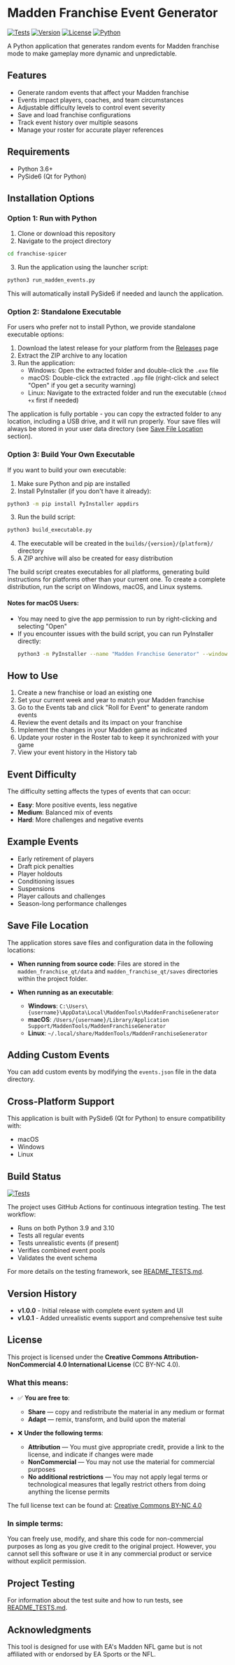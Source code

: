 # Madden Franchise Event Generator

[![Tests](https://github.com/Josh/franchise-spicer/actions/workflows/tests.yml/badge.svg)](https://github.com/Josh/franchise-spicer/actions/workflows/tests.yml)
[![Version](https://img.shields.io/badge/version-1.0.0-blue.svg)](https://github.com/Josh/franchise-spicer/releases)
[![License](https://img.shields.io/badge/license-CC--BY--NC--4.0-green.svg)](https://creativecommons.org/licenses/by-nc/4.0/)
[![Python](https://img.shields.io/badge/python-3.6%2B-blue)](https://www.python.org/)

A Python application that generates random events for Madden franchise mode to make gameplay more dynamic and unpredictable.

## Features

- Generate random events that affect your Madden franchise
- Events impact players, coaches, and team circumstances
- Adjustable difficulty levels to control event severity
- Save and load franchise configurations
- Track event history over multiple seasons
- Manage your roster for accurate player references

## Requirements

- Python 3.6+
- PySide6 (Qt for Python)

## Installation Options

### Option 1: Run with Python

1. Clone or download this repository
2. Navigate to the project directory

```bash
cd franchise-spicer
```

3. Run the application using the launcher script:

```bash
python3 run_madden_events.py
```

This will automatically install PySide6 if needed and launch the application.

### Option 2: Standalone Executable

For users who prefer not to install Python, we provide standalone executable options:

1. Download the latest release for your platform from the [Releases](https://github.com/yourusername/franchise-spicer/releases) page
2. Extract the ZIP archive to any location
3. Run the application:
   - Windows: Open the extracted folder and double-click the `.exe` file
   - macOS: Double-click the extracted `.app` file (right-click and select "Open" if you get a security warning)
   - Linux: Navigate to the extracted folder and run the executable (`chmod +x` first if needed)

The application is fully portable - you can copy the extracted folder to any location, including a USB drive, and it will run properly. Your save files will always be stored in your user data directory (see [Save File Location](#save-file-location) section).

### Option 3: Build Your Own Executable

If you want to build your own executable:

1. Make sure Python and pip are installed
2. Install PyInstaller (if you don't have it already):

```bash
python3 -m pip install PyInstaller appdirs
```

3. Run the build script:

```bash
python3 build_executable.py
```

4. The executable will be created in the `builds/{version}/{platform}/` directory
5. A ZIP archive will also be created for easy distribution

The build script creates executables for all platforms, generating build instructions for platforms other than your current one. To create a complete distribution, run the script on Windows, macOS, and Linux systems.

#### Notes for macOS Users:
- You may need to give the app permission to run by right-clicking and selecting "Open"
- If you encounter issues with the build script, you can run PyInstaller directly:
  ```bash
  python3 -m PyInstaller --name "Madden Franchise Generator" --windowed --onefile run_madden_events.py
  ```

## How to Use

1. Create a new franchise or load an existing one
2. Set your current week and year to match your Madden franchise
3. Go to the Events tab and click "Roll for Event" to generate random events
4. Review the event details and its impact on your franchise
5. Implement the changes in your Madden game as indicated
6. Update your roster in the Roster tab to keep it synchronized with your game
7. View your event history in the History tab

## Event Difficulty

The difficulty setting affects the types of events that can occur:

- **Easy**: More positive events, less negative
- **Medium**: Balanced mix of events
- **Hard**: More challenges and negative events

## Example Events

- Early retirement of players
- Draft pick penalties
- Player holdouts
- Conditioning issues
- Suspensions
- Player callouts and challenges
- Season-long performance challenges

## Save File Location

The application stores save files and configuration data in the following locations:

- **When running from source code**: Files are stored in the `madden_franchise_qt/data` and `madden_franchise_qt/saves` directories within the project folder.

- **When running as an executable**:
  - **Windows**: `C:\Users\{username}\AppData\Local\MaddenTools\MaddenFranchiseGenerator`
  - **macOS**: `/Users/{username}/Library/Application Support/MaddenTools/MaddenFranchiseGenerator`
  - **Linux**: `~/.local/share/MaddenTools/MaddenFranchiseGenerator`

## Adding Custom Events

You can add custom events by modifying the `events.json` file in the data directory.

## Cross-Platform Support

This application is built with PySide6 (Qt for Python) to ensure compatibility with:
- macOS
- Windows
- Linux

## Build Status

[![Tests](https://github.com/Josh/franchise-spicer/actions/workflows/tests.yml/badge.svg)](https://github.com/Josh/franchise-spicer/actions/workflows/tests.yml)

The project uses GitHub Actions for continuous integration testing. The test workflow:
- Runs on both Python 3.9 and 3.10
- Tests all regular events
- Tests unrealistic events (if present)
- Verifies combined event pools
- Validates the event schema

For more details on the testing framework, see [README_TESTS.md](README_TESTS.md).

## Version History

- **v1.0.0** - Initial release with complete event system and UI
- **v1.0.1** - Added unrealistic events support and comprehensive test suite

## License

This project is licensed under the **Creative Commons Attribution-NonCommercial 4.0 International License** (CC BY-NC 4.0).

### What this means:

- ✅ **You are free to**:
  - **Share** — copy and redistribute the material in any medium or format
  - **Adapt** — remix, transform, and build upon the material

- ❌ **Under the following terms**:
  - **Attribution** — You must give appropriate credit, provide a link to the license, and indicate if changes were made
  - **NonCommercial** — You may not use the material for commercial purposes
  - **No additional restrictions** — You may not apply legal terms or technological measures that legally restrict others from doing anything the license permits

The full license text can be found at: [Creative Commons BY-NC 4.0](https://creativecommons.org/licenses/by-nc/4.0/legalcode)

### In simple terms:

You can freely use, modify, and share this code for non-commercial purposes as long as you give credit to the original project. However, you cannot sell this software or use it in any commercial product or service without explicit permission.

## Project Testing

For information about the test suite and how to run tests, see [README_TESTS.md](README_TESTS.md).

## Acknowledgments

This tool is designed for use with EA's Madden NFL game but is not affiliated with or endorsed by EA Sports or the NFL.
